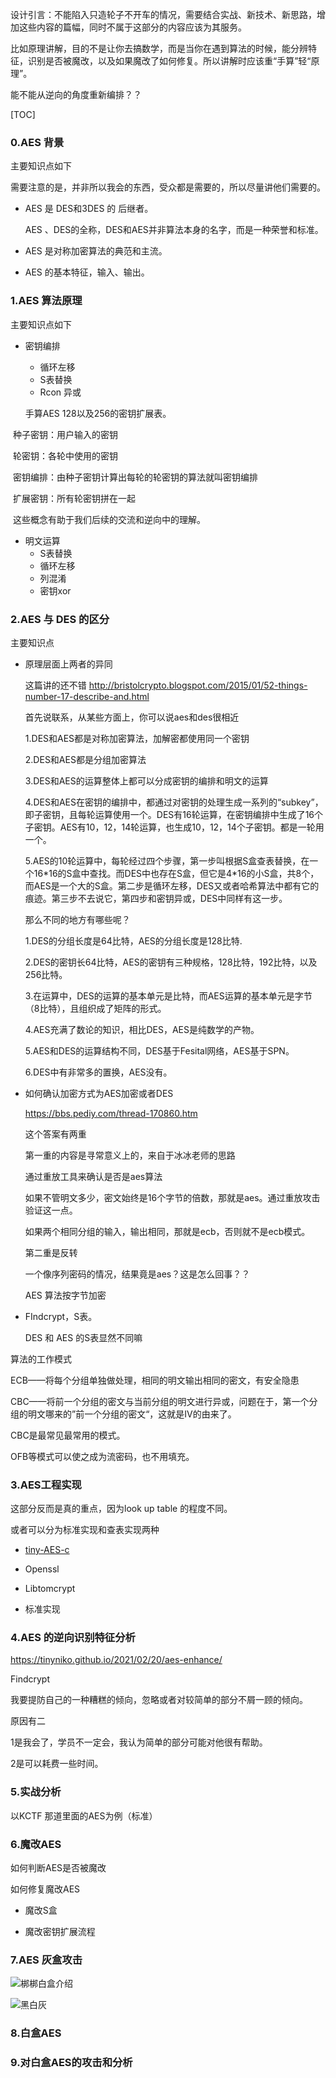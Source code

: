 设计引言：不能陷入只造轮子不开车的情况，需要结合实战、新技术、新思路，增加这些内容的篇幅，同时不属于这部分的内容应该为其服务。

比如原理讲解，目的不是让你去搞数学，而是当你在遇到算法的时候，能分辨特征，识别是否被魔改，以及如果魔改了如何修复。所以讲解时应该重“手算”轻“原理”。

能不能从逆向的角度重新编排？？

[TOC]

### 0.AES 背景

主要知识点如下

需要注意的是，并非所以我会的东西，受众都是需要的，所以尽量讲他们需要的。

- AES 是 DES和3DES 的 后继者。

  AES 、DES的全称，DES和AES并非算法本身的名字，而是一种荣誉和标准。

- AES 是对称加密算法的典范和主流。

- AES 的基本特征，输入、输出。

### 1.AES 算法原理

主要知识点如下

- 密钥编排

  * 循环左移
  * S表替换
  * Rcon 异或

  手算AES 128以及256的密钥扩展表。



​		种子密钥：用户输入的密钥

​		轮密钥：各轮中使用的密钥

​		密钥编排：由种子密钥计算出每轮的轮密钥的算法就叫密钥编排

​		扩展密钥：所有轮密钥拼在一起

​		这些概念有助于我们后续的交流和逆向中的理解。







- 明文运算
  * S表替换
  * 循环左移
  * 列混淆
  * 密钥xor

### 2.AES 与 DES 的区分

主要知识点

* 原理层面上两者的异同

  这篇讲的还不错 http://bristolcrypto.blogspot.com/2015/01/52-things-number-17-describe-and.html

  首先说联系，从某些方面上，你可以说aes和des很相近

  1.DES和AES都是对称加密算法，加解密都使用同一个密钥

  2.DES和AES都是分组加密算法

  3.DES和AES的运算整体上都可以分成密钥的编排和明文的运算

  4.DES和AES在密钥的编排中，都通过对密钥的处理生成一系列的“subkey”，即子密钥，且每轮运算使用一个。DES有16轮运算，在密钥编排中生成了16个子密钥。AES有10，12，14轮运算，也生成10，12，14个子密钥。都是一轮用一个。

  5.AES的10轮运算中，每轮经过四个步骤，第一步叫根据S盒查表替换，在一个16\*16的S盒中查找。而DES中也存在S盒，但它是4\*16的小S盒，共8个，而AES是一个大的S盒。第二步是循环左移，DES又或者哈希算法中都有它的痕迹。第三步不去说它，第四步和密钥异或，DES中同样有这一步。

  

  那么不同的地方有哪些呢？

  1.DES的分组长度是64比特，AES的分组长度是128比特.

  2.DES的密钥长64比特，AES的密钥有三种规格，128比特，192比特，以及256比特。

  3.在运算中，DES的运算的基本单元是比特，而AES运算的基本单元是字节（8比特），且组织成了矩阵的形式。

  4.AES充满了数论的知识，相比DES，AES是纯数学的产物。

  5.AES和DES的运算结构不同，DES基于Fesital网络，AES基于SPN。

  6.DES中有非常多的置换，AES没有。



* 如何确认加密方式为AES加密或者DES

  https://bbs.pediy.com/thread-170860.htm

  这个答案有两重

  第一重的内容是寻常意义上的，来自于冰冰老师的思路

  通过重放工具来确认是否是aes算法

  如果不管明文多少，密文始终是16个字节的倍数，那就是aes。通过重放攻击验证这一点。

  如果两个相同分组的输入，输出相同，那就是ecb，否则就不是ecb模式。

  第二重是反转

  一个像序列密码的情况，结果竟是aes？这是怎么回事？？

  AES 算法按字节加密

  

* FIndcrypt，S表。

  DES 和 AES 的S表显然不同嘛



算法的工作模式

ECB——将每个分组单独做处理，相同的明文输出相同的密文，有安全隐患

CBC——将前一个分组的密文与当前分组的明文进行异或，问题在于，第一个分组的明文哪来的”前一个分组的密文“，这就是IV的由来了。

CBC是最常见最常用的模式。

OFB等模式可以使之成为流密码，也不用填充。









### 3.AES工程实现

这部分反而是真的重点，因为look up table 的程度不同。

或者可以分为标准实现和查表实现两种

* [tiny-AES-c](https://github.com/kokke/tiny-AES-c)

* Openssl
* Libtomcrypt
* 标准实现

### 4.AES 的逆向识别特征分析

https://tinyniko.github.io/2021/02/20/aes-enhance/

Findcrypt



我要提防自己的一种糟糕的倾向，忽略或者对较简单的部分不屑一顾的倾向。

原因有二

1是我会了，学员不一定会，我认为简单的部分可能对他很有帮助。

2是可以耗费一些时间。



### 5.实战分析

以KCTF 那道里面的AES为例（标准）



### 6.魔改AES

如何判断AES是否被魔改

如何修复魔改AES

* 魔改S盒

* 魔改密钥扩展流程

  

### 7.AES 灰盒攻击

![梆梆白盒介绍](C:\Users\pr0214\Desktop\DTA\SO基础课4月\对称加密算法\资料\AES\pic\梆梆白盒介绍.png)

![黑白灰](C:\Users\pr0214\Desktop\DTA\SO基础课4月\对称加密算法\资料\AES\pic\黑白灰.png)

### 8.白盒AES



### 9.对白盒AES的攻击和分析

















